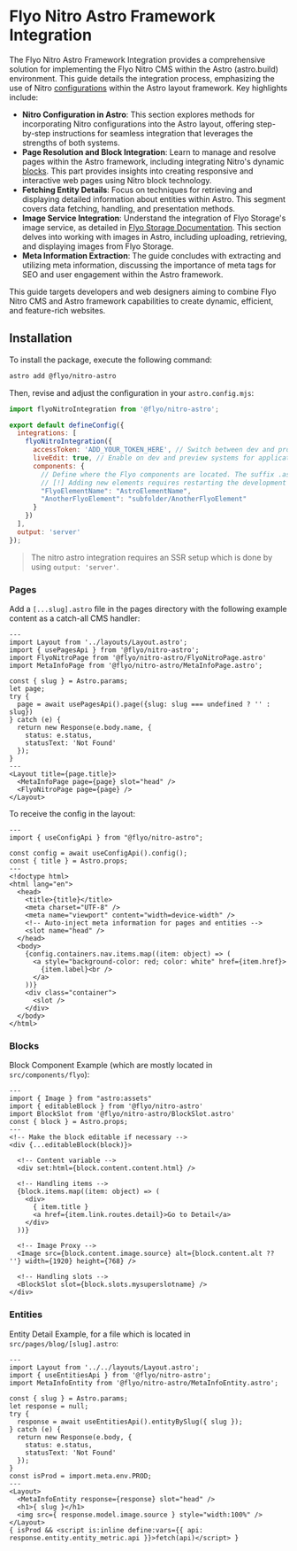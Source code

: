 # Flyo Nitro Astro Framework Integration

The Flyo Nitro Astro Framework Integration provides a comprehensive solution for implementing the Flyo Nitro CMS within the Astro (astro.build) environment. This guide details the integration process, emphasizing the use of Nitro [configurations](https://dev.flyo.cloud/dev/nitro/#die-grundlagen-von-nitro) within the Astro layout framework. Key highlights include:

+ **Nitro Configuration in Astro**: This section explores methods for incorporating Nitro configurations into the Astro layout, offering step-by-step instructions for seamless integration that leverages the strengths of both systems.
+ **Page Resolution and Block Integration**: Learn to manage and resolve pages within the Astro framework, including integrating Nitro's dynamic [blocks](https://dev.flyo.cloud/dev/nitro/block.html). This part provides insights into creating responsive and interactive web pages using Nitro block technology.
+ **Fetching Entity Details**: Focus on techniques for retrieving and displaying detailed information about entities within Astro. This segment covers data fetching, handling, and presentation methods.
+ **Image Service Integration**: Understand the integration of Flyo Storage's image service, as detailed in [Flyo Storage Documentation](https://dev.flyo.cloud/dev/infos/images.html). This section delves into working with images in Astro, including uploading, retrieving, and displaying images from Flyo Storage.
+ **Meta Information Extraction**: The guide concludes with extracting and utilizing meta information, discussing the importance of meta tags for SEO and user engagement within the Astro framework.

This guide targets developers and web designers aiming to combine Flyo Nitro CMS and Astro framework capabilities to create dynamic, efficient, and feature-rich websites.

## Installation

To install the package, execute the following command:

```bash
astro add @flyo/nitro-astro
```

Then, revise and adjust the configuration in your `astro.config.mjs`:

```js
import flyoNitroIntegration from '@flyo/nitro-astro';

export default defineConfig({
  integrations: [
    flyoNitroIntegration({
      accessToken: 'ADD_YOUR_TOKEN_HERE', // Switch between dev and prod tokens depending on the environment
      liveEdit: true, // Enable on dev and preview systems for application reloading in the Flyo preview frame upon changes
      components: { 
        // Define where the Flyo components are located. The suffix .astro is not required. The object key is the value from Flyo, while the object value is the component in the Astro components folder
        // [!] Adding new elements requires restarting the development process
        "FlyoElementName": "AstroElementName",
        "AnotherFlyoElement": "subfolder/AnotherFlyoElement"
      }
    })
  ],
  output: 'server'
});
```

> The nitro astro integration requires an SSR setup which is done by using `output: 'server'`.

### Pages

Add a `[...slug].astro` file in the pages directory with the following example content as a catch-all CMS handler:

```astro
---
import Layout from '../layouts/Layout.astro';
import { usePagesApi } from '@flyo/nitro-astro';
import FlyoNitroPage from '@flyo/nitro-astro/FlyoNitroPage.astro'
import MetaInfoPage from '@flyo/nitro-astro/MetaInfoPage.astro';

const { slug } = Astro.params;
let page;
try {
  page = await usePagesApi().page({slug: slug === undefined ? '' : slug})
} catch (e) {
  return new Response(e.body.name, {
    status: e.status,
    statusText: 'Not Found'
  });
}
---
<Layout title={page.title}>
  <MetaInfoPage page={page} slot="head" />
  <FlyoNitroPage page={page} />
</Layout>
```

To receive the config in the layout:

```astro
---
import { useConfigApi } from "@flyo/nitro-astro";

const config = await useConfigApi().config();
const { title } = Astro.props;
---
<!doctype html>
<html lang="en">
  <head>
    <title>{title}</title>
    <meta charset="UTF-8" />
    <meta name="viewport" content="width=device-width" />
    <!-- Auto-inject meta information for pages and entities -->
    <slot name="head" />
  </head>
  <body>
    {config.containers.nav.items.map((item: object) => (
      <a style="background-color: red; color: white" href={item.href}>
        {item.label}<br />
      </a>
    ))}
    <div class="container">
      <slot />
    </div>
  </body>
</html>
```

### Blocks

Block Component Example (which are mostly located in `src/components/flyo`):

```astro
---
import { Image } from "astro:assets"
import { editableBlock } from '@flyo/nitro-astro'
import BlockSlot from '@flyo/nitro-astro/BlockSlot.astro'
const { block } = Astro.props;
---
<!-- Make the block editable if necessary -->
<div {...editableBlock(block)}>

  <!-- Content variable -->
  <div set:html={block.content.content.html} />

  <!-- Handling items -->
  {block.items.map((item: object) => (
    <div>
      { item.title }
      <a href={item.link.routes.detail}>Go to Detail</a>
    </div>
  ))}

  <!-- Image Proxy -->
  <Image src={block.content.image.source} alt={block.content.alt ?? ''} width={1920} height={768} />

  <!-- Handling slots -->
  <BlockSlot slot={block.slots.mysuperslotname} />
</div>
```

### Entities

Entity Detail Example, for a file which is located in `src/pages/blog/[slug].astro`:

```astro
---
import Layout from '../../layouts/Layout.astro';
import { useEntitiesApi } from '@flyo/nitro-astro';
import MetaInfoEntity from '@flyo/nitro-astro/MetaInfoEntity.astro';

const { slug } = Astro.params;
let response = null;
try {
  response = await useEntitiesApi().entityBySlug({ slug });
} catch (e) {
  return new Response(e.body, {
    status: e.status,
    statusText: 'Not Found'
  });
}
const isProd = import.meta.env.PROD;
---
<Layout>
  <MetaInfoEntity response={response} slot="head" />
  <h1>{ slug }</h1>
  <img src={ response.model.image.source } style="width:100%" />
</Layout>
{ isProd && <script is:inline define:vars={{ api: response.entity.entity_metric.api }}>fetch(api)</script> }
```
